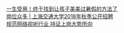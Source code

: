   
[一生受用！终于找到让孩子美美过暑假的方法了](http://www.dianyue.me/archives/525/l0wzrpzf3fqzkmvk/)  
[岗位众多 | 上海交通大学2018年秋季公开招聘](http://www.dianyue.me/archives/396/62mqbnovzbotpx7u/)  
[规范网络视听行业   持证上岗大势所向](http://www.dianyue.me/archives/399/yc6x7rj39w6m0q0d/)